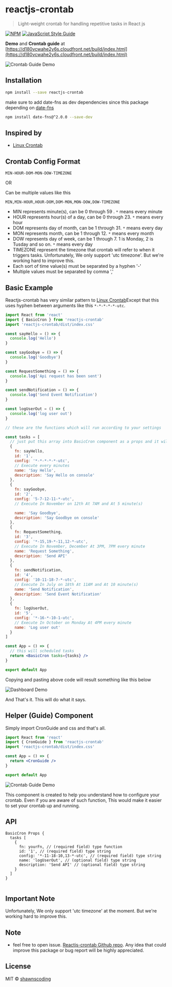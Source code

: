 # reactjs-crontab

> Light-weight crontab for handling repetitive tasks in React js

[![NPM](https://img.shields.io/npm/v/reactjs-crontab.svg)](https://www.npmjs.com/package/reactjs-crontab) [![JavaScript Style Guide](https://img.shields.io/badge/code_style-standard-brightgreen.svg)](https://standardjs.com)

**Demo** and **Crontab guide** at [https://d180vcwahe2y6s.cloudfront.net/build/index.html](https://d180vcwahe2y6s.cloudfront.net/build/index.html)
 
![Crontab Guide Demo](https://raw.githubusercontent.com/shawnscoding/reactjs-crontab/HEAD/assets/cronGuide.png)

## Installation

```bash
npm install --save reactjs-crontab
```

make sure to add date-fns as dev dependencies since this package depending on [date-fns](https://github.com/date-fns/date-fns#readme)

```bash
npm install date-fns@^2.0.0 --save-dev
```

## Inspired by

- [Linux Crontab](https://www.geeksforgeeks.org/crontab-in-linux-with-examples)


## Crontab Config Format

```
MIN-HOUR-DOM-MON-DOW-TIMEZONE
```

OR

Can be multiple values like this

```
MIN,MIN-HOUR,HOUR-DOM,DOM-MON,MON-DOW,DOW-TIMEZONE
```

- MIN represents minute(s), can be 0 through 59
  . `*` means every minute
- HOUR represents hour(s) of a day, can be 0 through 23. `*` means every hour
- DOM represents day of month, can be 1 through 31. `*` means every day
- MON represents month, can be 1 through 12. `*` means every month
- DOW represents day of week, can be 1 through 7. 1 is Monday, 2 is Tusday and so on. `*` means every day
- TIMEZONE represent the timezone that crontab will refer to when it triggers tasks. Unfortunately, We only support 'utc timezone'. But we're working hard to improve this.
- Each sort of time value(s) must be separated by a hyphen '-'
- Multiple values must be separated by comma ','


## Basic Example

Reactjs-crontab has very similar pattern to [Linux Crontab](https://www.geeksforgeeks.org/crontab-in-linux-with-examples)Except that this uses hyphen between arguments like this `*-*-*-*-*-utc`.


```jsx
import React from 'react'
import { BasicCron } from 'reactjs-crontab'
import 'reactjs-crontab/dist/index.css'

const sayHello = () => {
  console.log('Hello')
}

const sayGoobye = () => {
  console.log('Goodbye')
}

const RequestSomething = () => {
  console.log('Api request has been sent')
}

const sendNotification = () => {
  console.log('Send Event Notification')
}

const logUserOut = () => {
  console.log('log user out')
}

// these are the functions which will run according to your settings

const tasks = [
  // just put this array into BasicCron component as a props and it will work like magic!
  {
    fn: sayHello,
    id: '1',
    config: '*-*-*-*-*-utc',
    // Execute every minutes
    name: 'Say Hello',
    description: 'Say Hello on console'
  },
  {
    fn: sayGoobye,
    id: '2',
    config: '5-7-12-11-*-utc',
    // Execute In November on 12th At 7AM and At 5 minute(s)

    name: 'Say Goodbye',
    description: 'Say Goodbye on console'
  },
  {
    fn: RequestSomething,
    id: '3',
    config: '*-15,19-*-11,12-*-utc',
    // Execute In November, December At 3PM, 7PM every minute
    name: 'Request Something',
    description: 'Send API'
  },
  {
    fn: sendNotification,
    id: '4',
    config: '10-11-18-7-*-utc',
    // Execute In July on 18th At 11AM and At 10 minute(s)
    name: 'Send Notification',
    description: 'Send Event Notification'
  },
  {
    fn: logUserOut,
    id: '5',
    config: '*-16-*-10-1-utc',
    // Execute In October on Monday At 4PM every minute
    name: 'Log user out'
  }
]

const App = () => {
  // this will scheduled tasks
  return <BasicCron tasks={tasks} />
}

export default App
```

Copying and pasting above code will result something like this below

![Dashboard Demo](https://raw.githubusercontent.com/shawnscoding/reactjs-crontab/HEAD/assets/dashboard.png)

And That's it. This will do what it says.















## Helper (Guide) Component

Simply import CronGuide and css and that's all.
```jsx
import React from 'react'
import { CronGuide } from 'reactjs-crontab'
import 'reactjs-crontab/dist/index.css'

const App = () => {
  return <CronGuide />
}

export default App
```

![Crontab Guide Demo](https://raw.githubusercontent.com/shawnscoding/reactjs-crontab/HEAD/assets/cronGuide.png)

This component is created to help you understand how to configure your crontab. 
Even if you are aware of such function, This would make it easier to set your crontab up and running.


## API

```
BasicCron Props {
  tasks [
    {
      fn: yourFn, // (required field) type function
      id: '1', // (required field) type string
      config: '*-11-18-10,13-*-utc', // (required field) type string
      name: 'logUserOut', // (optional field) type string
      description: 'Send API' // (optional field) type string
    }
  ]
}


```

## Important Note
Unfortunately, We only support 'utc timezone' at the moment. But we're working hard to improve this.

## Note

- feel free to open issue. [Reactjs-crontab Github repo](https://github.com/shawnscoding/reactjs-crontab). Any idea that could improve this package or bug report will be highly appreciated.

## License

MIT © [shawnscoding](https://github.com/shawnscoding/reactjs-crontab/blob/master/LICENSE)
